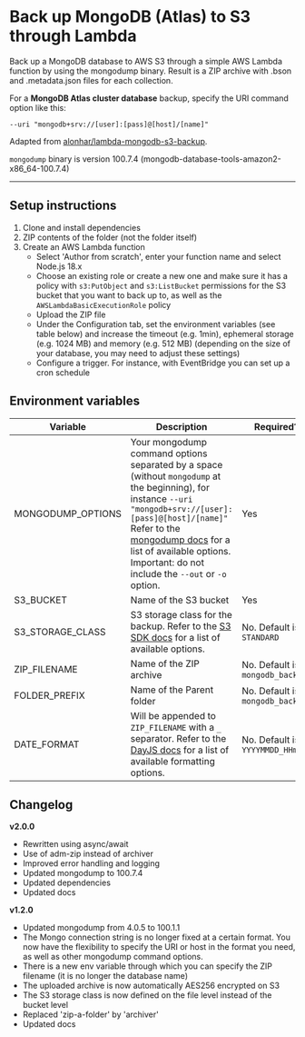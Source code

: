# Back up MongoDB (Atlas) to S3 through Lambda

Back up a MongoDB database to AWS S3 through a simple AWS Lambda function by using the mongodump binary.
Result is a ZIP archive with .bson and .metadata.json files for each collection.

For a **MongoDB Atlas cluster database** backup, specify the URI command option like this:

`--uri "mongodb+srv://[user]:[pass]@[host]/[name]"`

Adapted from [alonhar/lambda-mongodb-s3-backup](https://github.com/alonhar/lambda-mongodb-s3-backup).

`mongodump` binary is version 100.7.4 (mongodb-database-tools-amazon2-x86_64-100.7.4)

___

## Setup instructions

1. Clone and install dependencies
2. ZIP contents of the folder (not the folder itself)
3. Create an AWS Lambda function
   - Select 'Author from scratch', enter your function name and select Node.js 18.x
   - Choose an existing role or create a new one and make sure it has a policy with `s3:PutObject` and `s3:ListBucket` permissions for the S3 bucket that you want to back up to, as well as the `AWSLambdaBasicExecutionRole` policy
   - Upload the ZIP file
   - Under the Configuration tab, set the environment variables (see table below) and increase the timeout (e.g. 1min), ephemeral storage (e.g. 1024 MB) and memory (e.g. 512 MB) (depending on the size of your database, you may need to adjust these settings)
   - Configure a trigger. For instance, with EventBridge you can set up a cron schedule

## Environment variables

| Variable | Description | Required? |
| --- | --- | --- |
| MONGODUMP_OPTIONS | Your mongodump command options separated by a space (without `mongodump` at the beginning), for instance `--uri "mongodb+srv://[user]:[pass]@[host]/[name]"` Refer to the [mongodump docs](https://docs.mongodb.com/database-tools/mongodump/) for a list of available options. Important: do not include the `--out` or `-o` option. | Yes |
| S3_BUCKET | Name of the S3 bucket | Yes |
| S3_STORAGE_CLASS | S3 storage class for the backup. Refer to the [S3 SDK docs](https://docs.aws.amazon.com/AWSJavaScriptSDK/latest/AWS/S3.html) for a list of available options. | No. Default is `STANDARD` |
| ZIP_FILENAME | Name of the ZIP archive | No. Default is `mongodb_backup` |
| FOLDER_PREFIX | Name of the Parent folder | No. Default is `mongodb_backups` |
| DATE_FORMAT | Will be appended to `ZIP_FILENAME` with a `_` separator. Refer to the [DayJS docs](https://day.js.org/docs/en/display/format) for a list of available formatting options. | No. Default is `YYYYMMDD_HHmmss` |

## Changelog

**v2.0.0**
- Rewritten using async/await
- Use of adm-zip instead of archiver
- Improved error handling and logging
- Updated mongodump to 100.7.4
- Updated dependencies
- Updated docs

**v1.2.0**
- Updated mongodump from 4.0.5 to 100.1.1
- The Mongo connection string is no longer fixed at a certain format. You now have the flexibility to specify the URI or host in the format you need, as well as other mongodump command options.
- There is a new env variable through which you can specify the ZIP filename (it is no longer the database name)
- The uploaded archive is now automatically AES256 encrypted on S3
- The S3 storage class is now defined on the file level instead of the bucket level
- Replaced 'zip-a-folder' by 'archiver'
- Updated docs
